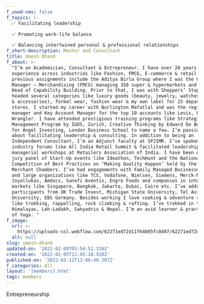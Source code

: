 ```yaml
---
f_used-cms: false
f_topics: |-
  ✅ Facilitating leadership

  ✅ Promoting work-life balance

  ✅ Balancing intertwined personal & professional relationships
f_short-description: Mentor and Consultant
title: Umesh Dhand
f_about: >-
  "I’m an Academician, Consultant & Entrepreneur. I have over 20 years of
  experience across industries like Fashion, FMCG, E-commerce & retail. My
  previous assignments include the Aditya Birla Group where I was the General
  Manager – Merchandising (FMCG) managing 350 super & hypermarkets and later the
  Head of Capability Building. Prior to that, I was with Shoppers’ Stop where I
  headed several categories like luxury goods (beauty, jewelry, watches, mobiles
  & accessories), formal wear, fashion wear & my own label for 25 department
  stores. I started my career with Burlington Mafatlal and was the regional
  manager and Key Account Manager for the top 10 accounts like Levis, Pepe,
  Wrangler. I have attended prestigious training programs like Strategic Retail
  Management Program by IGDS, Zurich, Creative Thinking by Edward De Bono, Tools
  for Angel Investing, London Business School to name a few. I’m passionate
  about facilitating leadership & consulting. In addition to being an
  Independent Consultant, I’m an Adjunct faculty at SPJIMR. I’ve spoken in
  industry forums like All India Retail Summit & facilitated leadership &
  managerial workshops at Retailers Association of India. I have been on the
  jury panel of Start-Up events like Ideathon, TechHunt and the National
  Competition of Best Practices on ‘Making Quality Happen’ held by the Indian
  Merchant Chambers. I’ve had engagements with Family Managed Businesses, SMEs,
  and large organizations like TCS, Vodafone, Nielsen, Siemens, Merck-Millipore,
  Joyallukas, Amdocs, Sanofi Aventis, Engro Foods and companies in international
  markets like Singapore, Bangkok, Jakarta, Dubai, Cairo etc. I’ve addressed
  participants from UK Trade Invest, Michigan State University, Tel Aviv
  University, EBS Germany. Besides working I love cooking & adventure sports
  like trekking, rappelling, rock climbing & rafting. I’ve trekked in the
  Himalayas, Leh-Ladakh, Sahyadris & Nepal. I’m an avid learner & practitioner
  of Yoga. "
f_image:
  url: >-
    https://uploads-ssl.webflow.com/62271ed72d11f64005fc8407/62271ed72d11f637edfc8479_vslide2.png
  alt: null
slug: umesh-dhand
updated-on: '2022-02-09T05:54:52.334Z'
created-on: '2022-02-05T12:45:18.928Z'
published-on: '2022-03-12T13:08:40.307Z'
f_categories: All
layout: '[members].html'
tags: members
---
```


Entrepreneurship
